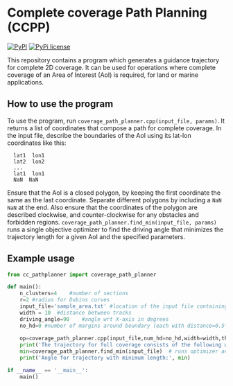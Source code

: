 # Complete coverage Path Planning (CCPP)

[![PyPI](https://img.shields.io/pypi/v/bobocep?color=blue&label=pypi)](https://pypi.org/project/cc-pathplanner/0.1.0/)
[![PyPi license](https://img.shields.io/pypi/l/ansicolortags.svg)](https://pypi.org/project/cc-pathplanner/0.1.0/)


This repository contains a program which generates a guidance trajectory for complete 2D coverage. It can be used for operations where complete coverage of an Area of Interest (AoI) is required, for land or marine applications.

## How to use the program
To use the program, run `coverage_path_planner.cpp(input_file, params)`. It returns a list of coordinates that compose a path for complete coverage.
In the input file, describe the boundaries of the AoI using its lat-lon coordinates like this:  
```
  lat1  lon1
  lat2  lon2
  ...
  lat1  lon1
  NaN  NaN
```
Ensure that the AoI is a closed polygon, by keeping the first coordinate the same as the last coordinate. Separate different polygons by including a `NaN NaN` at the end. Also ensure that the coordinates of the polygon are described clockwise, and counter-clockwise for any obstacles and forbidden regions.
`coverage_path_planner.find_min(input_file, params)` runs a single objective optimizer to find the driving angle that minimizes the trajectory length for a given AoI and the specified parameters.

## Example usage
```python
from cc_pathplanner import coverage_path_planner

def main():
	n_clusters=4	#number of sections
	r=2	#radius for Dubins curves
	input_file='sample_area.txt' #location of the input file containing coordinates of the field
	width = 10	#distance between tracks
	driving_angle=90	#angle wrt X-axis in degrees
	no_hd=0	#number of margins around boundary (each with distance=0.5*width) if needed, otherwise 0
	
	op=coverage_path_planner.cpp(input_file,num_hd=no_hd,width=width,theta=driving_angle,num_clusters=n_clusters,radius=r,visualize=False) # returns list of waypoint coordinates composing trajectory
	print('The trajectory for full coverage consists of the following waypoints:',op)
	min=coverage_path_planner.find_min(input_file)  # runs optimizer and returns angle corresponding to minimum path length
	print('Angle for trajectory with minimum length:', min)

if __name__ == '__main__':
	main()
```
